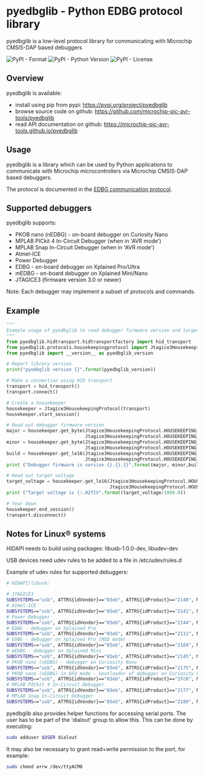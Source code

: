 # pyedbglib - Python EDBG protocol library
pyedbglib is a low-level protocol library for communicating with Microchip CMSIS-DAP based debuggers

![PyPI - Format](https://img.shields.io/pypi/format/pyedbglib)
![PyPI - Python Version](https://img.shields.io/pypi/pyversions/pyedbglib)
![PyPI - License](https://img.shields.io/pypi/l/pyedbglib)

## Overview
pyedbglib is available:

* install using pip from pypi: https://pypi.org/project/pyedbglib
* browse source code on github: https://github.com/microchip-pic-avr-tools/pyedbglib
* read API documentation on github: https://microchip-pic-avr-tools.github.io/pyedbglib

## Usage
pyedbglib is a library which can be used by Python applications to communicate with Microchip microcontrollers via Microchip CMSIS-DAP based debuggers.

The protocol is documented in the [EDBG communication protocol](https://onlinedocs.microchip.com/pr/GUID-33422CDF-8B41-417C-9C31-E4521ADAE9B4-en-US-2/index.html).

## Supported debuggers
pyedbglib supports:
* PKOB nano (nEDBG) - on-board debugger on Curiosity Nano
* MPLAB PICkit 4 In-Circuit Debugger (when in 'AVR mode')
* MPLAB Snap In-Circuit Debugger (when in 'AVR mode')
* Atmel-ICE
* Power Debugger
* EDBG - on-board debugger on Xplained Pro/Ultra
* mEDBG - on-board debugger on Xplained Mini/Nano
* JTAGICE3 (firmware version 3.0 or newer)

Note: Each debugger may implement a subset of protocols and commands.

## Example
```python
"""
Example usage of pyedbglib to read debugger firmware version and target voltage
"""
from pyedbglib.hidtransport.hidtransportfactory import hid_transport
from pyedbglib.protocols.housekeepingprotocol import Jtagice3HousekeepingProtocol
from pyedbglib import __version__ as pyedbglib_version

# Report library version
print("pyedbglib version {}".format(pyedbglib_version))

# Make a connection using HID transport
transport = hid_transport()
transport.connect()

# Create a housekeeper
housekeeper = Jtagice3HousekeepingProtocol(transport)
housekeeper.start_session()

# Read out debugger firmware version
major = housekeeper.get_byte(Jtagice3HousekeepingProtocol.HOUSEKEEPING_CONTEXT_CONFIG,
                             Jtagice3HousekeepingProtocol.HOUSEKEEPING_CONFIG_FWREV_MAJ)
minor = housekeeper.get_byte(Jtagice3HousekeepingProtocol.HOUSEKEEPING_CONTEXT_CONFIG,
                             Jtagice3HousekeepingProtocol.HOUSEKEEPING_CONFIG_FWREV_MIN)
build = housekeeper.get_le16(Jtagice3HousekeepingProtocol.HOUSEKEEPING_CONTEXT_CONFIG,
                             Jtagice3HousekeepingProtocol.HOUSEKEEPING_CONFIG_BUILD)
print ("Debugger firmware is version {}.{}.{}".format(major, minor,build))

# Read out target voltage
target_voltage = housekeeper.get_le16(Jtagice3HousekeepingProtocol.HOUSEKEEPING_CONTEXT_ANALOG,
                                      Jtagice3HousekeepingProtocol.HOUSEKEEPING_ANALOG_VTREF)
print ("Target voltage is {:.02f}V".format(target_voltage/1000.0))

# Tear down
housekeeper.end_session()
transport.disconnect()
```

## Notes for Linux® systems
HIDAPI needs to build using packages: libusb-1.0.0-dev, libudev-dev

USB devices need udev rules to be added to a file in /etc/udev/rules.d

Example of udev rules for supported debuggers:
```bash
# HIDAPI/libusb:

# JTAGICE3
SUBSYSTEMS=="usb", ATTRS{idVendor}=="03eb", ATTRS{idProduct}=="2140", MODE="0666"
# Atmel-ICE
SUBSYSTEMS=="usb", ATTRS{idVendor}=="03eb", ATTRS{idProduct}=="2141", MODE="0666"
# Power Debugger
SUBSYSTEMS=="usb", ATTRS{idVendor}=="03eb", ATTRS{idProduct}=="2144", MODE="0666"
# EDBG - debugger on Xplained Pro
SUBSYSTEMS=="usb", ATTRS{idVendor}=="03eb", ATTRS{idProduct}=="2111", MODE="0666"
# EDBG - debugger on Xplained Pro (MSD mode)
SUBSYSTEMS=="usb", ATTRS{idVendor}=="03eb", ATTRS{idProduct}=="2169", MODE="0666"
# mEDBG - debugger on Xplained Mini
SUBSYSTEMS=="usb", ATTRS{idVendor}=="03eb", ATTRS{idProduct}=="2145", MODE="0666"
# PKOB nano (nEDBG) - debugger on Curiosity Nano
SUBSYSTEMS=="usb", ATTRS{idVendor}=="03eb", ATTRS{idProduct}=="2175", MODE="0666"
# PKOB nano (nEDBG) in DFU mode - bootloader of debugger on Curiosity Nano
SUBSYSTEMS=="usb", ATTRS{idVendor}=="03eb", ATTRS{idProduct}=="2fc0", MODE="0666"
# MPLAB PICkit 4 In-Circuit Debugger
SUBSYSTEMS=="usb", ATTRS{idVendor}=="03eb", ATTRS{idProduct}=="2177", MODE="0666"
# MPLAB Snap In-Circuit Debugger
SUBSYSTEMS=="usb", ATTRS{idVendor}=="03eb", ATTRS{idProduct}=="2180", MODE="0666"
```

pyedbglib also provides helper functions for accessing serial ports.  The user has to be part of the 'dialout' group to allow this.  This can be done by executing:
```bash
sudo adduser $USER dialout
```

It may also be necessary to grant read+write permission to the port, for example:
```bash
sudo chmod a+rw /dev/ttyACM0
```
